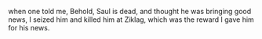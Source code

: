 when one told me, Behold, Saul is dead, and thought he was bringing good news, I seized him and killed him at Ziklag, which was the reward I gave him for his news.
